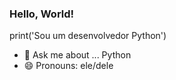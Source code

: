 ### Hello, World! 

print('Sou um desenvolvedor Python')
- 💬 Ask me about ... Python
- 😄 Pronouns: ele/dele
